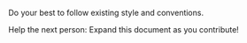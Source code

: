 Do your best to follow existing style and conventions.

Help the next person: Expand this document as you contribute!
